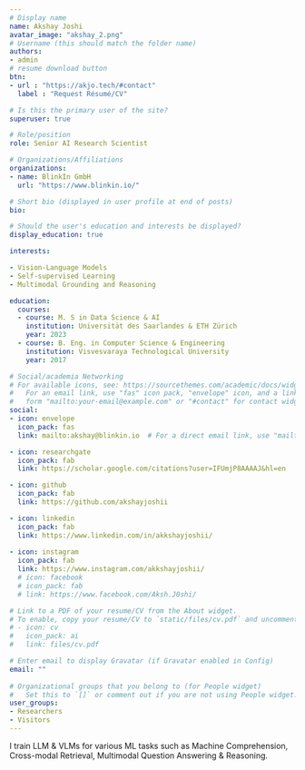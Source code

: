 ```yaml
---
# Display name
name: Akshay Joshi
avatar_image: "akshay_2.png"
# Username (this should match the folder name)
authors:
- admin
# resume download button
btn:
- url : "https://akjo.tech/#contact"
  label : "Request Résumé/CV"

# Is this the primary user of the site?
superuser: true

# Role/position
role: Senior AI Research Scientist

# Organizations/Affiliations
organizations:
- name: BlinkIn GmbH
  url: "https://www.blinkin.io/"

# Short bio (displayed in user profile at end of posts)
bio:

# Should the user's education and interests be displayed?
display_education: true

interests:

- Vision-Language Models
- Self-supervised Learning
- Multimodal Grounding and Reasoning

education:
  courses:
  - course: M. S in Data Science & AI
    institution: Universität des Saarlandes & ETH Zürich
    year: 2023
  - course: B. Eng. in Computer Science & Engineering
    institution: Visvesvaraya Technological University
    year: 2017

# Social/academia Networking
# For available icons, see: https://sourcethemes.com/academic/docs/widgets/#icons
#   For an email link, use "fas" icon pack, "envelope" icon, and a link in the
#   form "mailto:your-email@example.com" or "#contact" for contact widget.
social:
- icon: envelope
  icon_pack: fas
  link: mailto:akshay@blinkin.io  # For a direct email link, use "mailto:test@example.org".

- icon: researchgate
  icon_pack: fab
  link: https://scholar.google.com/citations?user=IFUmjP8AAAAJ&hl=en

- icon: github
  icon_pack: fab
  link: https://github.com/akshayjoshii

- icon: linkedin
  icon_pack: fab
  link: https://www.linkedin.com/in/akkshayjoshii/
  
- icon: instagram
  icon_pack: fab
  link: https://www.instagram.com/akkshayjoshii/
  # icon: facebook
  # icon_pack: fab
  # link: https://www.facebook.com/Aksh.J0shi/

# Link to a PDF of your resume/CV from the About widget.
# To enable, copy your resume/CV to `static/files/cv.pdf` and uncomment the lines below.  
# - icon: cv
#   icon_pack: ai
#   link: files/cv.pdf

# Enter email to display Gravatar (if Gravatar enabled in Config)
email: ""
  
# Organizational groups that you belong to (for People widget)
#   Set this to `[]` or comment out if you are not using People widget.  
user_groups:
- Researchers
- Visitors
---
```

I train LLM & VLMs for various ML tasks such as Machine Comprehension, Cross-modal Retrieval, Multimodal Question Answering & Reasoning.


